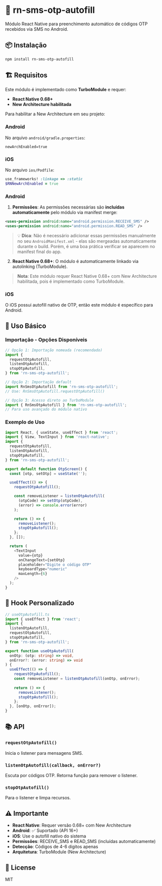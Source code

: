 # 📱 rn-sms-otp-autofill

Módulo React Native para preenchimento automático de códigos OTP recebidos via SMS no Android.

## 📦 Instalação

```sh
npm install rn-sms-otp-autofill
```

## 🏗️ Requisitos

Este módulo é implementado como **TurboModule** e requer:

- **React Native 0.68+**
- **New Architecture habilitada**

Para habilitar a New Architecture em seu projeto:

### Android
No arquivo `android/gradle.properties`:
```properties
newArchEnabled=true
```

### iOS
No arquivo `ios/Podfile`:
```ruby
use_frameworks! :linkage => :static
$RNNewArchEnabled = true
```

### Android

1. **Permissões**: As permissões necessárias são **incluídas automaticamente** pelo módulo via manifest merge:

```xml
<uses-permission android:name="android.permission.RECEIVE_SMS" />
<uses-permission android:name="android.permission.READ_SMS" />
```

> 💡 **Dica**: Não é necessário adicionar essas permissões manualmente no seu `AndroidManifest.xml` - elas são mergeadas automaticamente durante o build. Porém, é uma boa prática verificar se aparecem no manifest final do app.

2. **React Native 0.68+**: O módulo é automaticamente linkado via autolinking (TurboModule).

> **Nota**: Este módulo requer React Native 0.68+ com New Architecture habilitada, pois é implementado como TurboModule.

### iOS

O iOS possui autofill nativo de OTP, então este módulo é específico para Android.

## 🚀 Uso Básico

### Importação - Opções Disponíveis

```typescript
// Opção 1: Importação nomeada (recomendado)
import {
  requestOtpAutofill,
  listenOtpAutofill,
  stopOtpAutofill,
} from 'rn-sms-otp-autofill';

// Opção 2: Importação default
import RnSmsOtpAutofill from 'rn-sms-otp-autofill';
// Use: RnSmsOtpAutofill.requestOtpAutofill()

// Opção 3: Acesso direto ao TurboModule
import { RnSmsOtpAutofill } from 'rn-sms-otp-autofill';
// Para uso avançado do módulo nativo
```

### Exemplo de Uso

```typescript
import React, { useState, useEffect } from 'react';
import { View, TextInput } from 'react-native';
import {
  requestOtpAutofill,
  listenOtpAutofill,
  stopOtpAutofill,
} from 'rn-sms-otp-autofill';

export default function OtpScreen() {
  const [otp, setOtp] = useState('');

  useEffect(() => {
    requestOtpAutofill();

    const removeListener = listenOtpAutofill(
      (otpCode) => setOtp(otpCode),
      (error) => console.error(error)
    );

    return () => {
      removeListener();
      stopOtpAutofill();
    };
  }, []);

  return (
    <TextInput
      value={otp}
      onChangeText={setOtp}
      placeholder="Digite o código OTP"
      keyboardType="numeric"
      maxLength={6}
    />
  );
}
```

## 🎣 Hook Personalizado

```typescript
// useOtpAutofill.ts
import { useEffect } from 'react';
import {
  listenOtpAutofill,
  requestOtpAutofill,
  stopOtpAutofill,
} from 'rn-sms-otp-autofill';

export function useOtpAutofill(
  onOtp: (otp: string) => void,
  onError?: (error: string) => void
) {
  useEffect(() => {
    requestOtpAutofill();
    const removeListener = listenOtpAutofill(onOtp, onError);
    
    return () => {
      removeListener();
      stopOtpAutofill();
    };
  }, [onOtp, onError]);
}
```

## 📚 API

### `requestOtpAutofill()`
Inicia o listener para mensagens SMS.

### `listenOtpAutofill(callback, onError?)`
Escuta por códigos OTP. Retorna função para remover o listener.

### `stopOtpAutofill()`
Para o listener e limpa recursos.

## ⚠️ Importante

- **React Native**: Requer versão 0.68+ com New Architecture
- **Android**: ✅ Suportado (API 16+)
- **iOS**: Use o autofill nativo do sistema
- **Permissões**: RECEIVE_SMS e READ_SMS (incluídas automaticamente)
- **Detecção**: Códigos de 4-6 dígitos apenas
- **Arquitetura**: TurboModule (New Architecture)

## 📄 License

MIT
